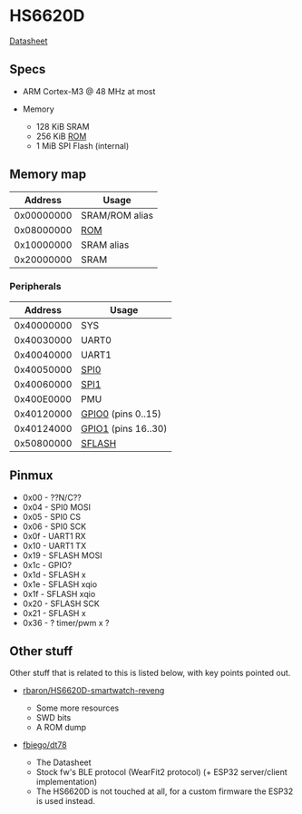 # HS6620D

[Datasheet](https://github.com/fbiego/dt78/blob/master/datasheets/HS6620D_data_sheet_V3.0.pdf)

## Specs

- ARM Cortex-M3 @ 48 MHz at most

- Memory
  - 128 KiB SRAM
  - 256 KiB [ROM](rom.md)
  - 1 MiB SPI Flash (internal)

## Memory map

|   Address  |      Usage           |
|------------|----------------------|
| 0x00000000 | SRAM/ROM alias       |
| 0x08000000 | [ROM](rom.md)        |
| 0x10000000 | SRAM alias           |
| 0x20000000 | SRAM                 |

### Peripherals

|   Address  |         Usage           |
|------------|-------------------------|
| 0x40000000 | SYS                     |
| 0x40030000 | UART0                   |
| 0x40040000 | UART1                   |
| 0x40050000 | [SPI0](/ip/spi.md)      |
| 0x40060000 | [SPI1](/ip/spi.md)      |
| 0x400E0000 | PMU                     |
| 0x40120000 | [GPIO0](/ip/gpio.md) (pins 0..15)  |
| 0x40124000 | [GPIO1](/ip/gpio.md) (pins 16..30) |
| 0x50800000 | [SFLASH](/ip/sflash.md) |

## Pinmux

- 0x00 - ??N/C??
- 0x04 - SPI0 MOSI
- 0x05 - SPI0 CS
- 0x06 - SPI0 SCK
- 0x0f - UART1 RX
- 0x10 - UART1 TX
- 0x19 - SFLASH MOSI
- 0x1c - GPIO?
- 0x1d - SFLASH x
- 0x1e - SFLASH xqio
- 0x1f - SFLASH xqio
- 0x20 - SFLASH SCK
- 0x21 - SFLASH x
- 0x36 - ? timer/pwm x ?

## Other stuff

Other stuff that is related to this is listed below, with key points pointed out.

- [rbaron/HS6620D-smartwatch-reveng](https://github.com/rbaron/HS6620D-smartwatch-reveng)
  - Some more resources
  - SWD bits
  - A ROM dump

- [fbiego/dt78](https://github.com/fbiego/dt78)
  - The Datasheet
  - Stock fw's BLE protocol (WearFit2 protocol) (+ ESP32 server/client implementation)
  - The HS6620D is not touched at all, for a custom firmware the ESP32 is used instead.
